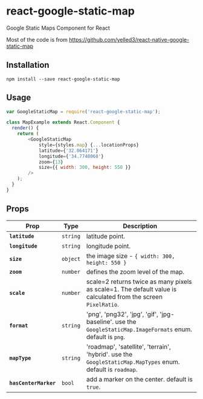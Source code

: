 # react-google-static-map

Google Static Maps Component for React

Most of the code is from https://github.com/yelled3/react-native-google-static-map

## Installation
```
npm install --save react-google-static-map
```
## Usage
```js
var GoogleStaticMap = require('react-google-static-map');

class MapExample extends React.Component {
  render() {
    return (
        <GoogleStaticMap
            style={styles.map} {...locationProps}
            latitude={'32.064171'}
            longitude={'34.7748068'}
            zoom={13}
            size={{ width: 300, height: 550 }}
        />
    );
  }
}
```
## Props
| Prop | Type | Description |
|---|---|---|
|**`latitude`**|`string`|latitude point.|
|**`longitude`**|`string`|longitude point.|
|**`size`**|`object`| the image size - `{ width: 300, height: 550 }`|
|**`zoom`**|`number`|defines the zoom level of the map.|
|**`scale`**|`number`|scale=2 returns twice as many pixels as scale=1. The default value is calculated from the screen `PixelRatio`. |
|**`format`**|`string`|'png', 'png32', 'jpg', 'gif', 'jpg-baseline'. use the `GoogleStaticMap.ImageFormats` enum. default is `png`.|
|**`mapType`**|`string`|'roadmap', 'satellite', 'terrain', 'hybrid'. use the `GoogleStaticMap.MapTypes` enum. default is `roadmap`.|
|**`hasCenterMarker`**|`bool`|add a marker on the center. default is `true`.|
